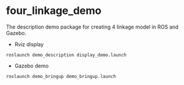 # four_linkage_demo
The description demo package for creating 4 linkage model in ROS and Gazebo.

- Rviz display

```launch
roslaunch demo_description display_demo.launch
```

- Gazebo demo

```launch
roslaunch demo_bringup demo_bringup.launch
```

